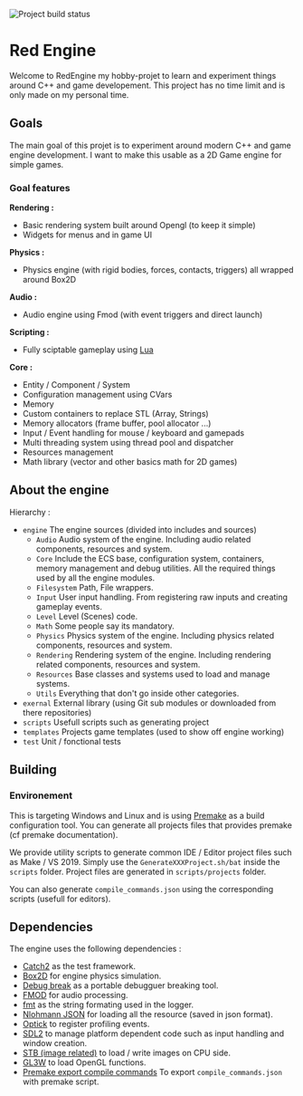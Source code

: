 ![Project build status](https://github.com/Elercia/red-engine/workflows/CI%20Workflow/badge.svg?branch=master)
# Red Engine

Welcome to RedEngine my hobby-projet to learn and experiment things around C++ and game developement. This project has no time limit and is only made on my personal time.

## Goals
The main goal of this projet is to experiment around modern C++ and game engine development. I want to make this usable as a 2D Game engine for simple games. 

### Goal features

**Rendering :**
* Basic rendering system built around Opengl (to keep it simple)
* Widgets for menus and in game UI

**Physics :**
* Physics engine (with rigid bodies, forces, contacts, triggers) all wrapped around Box2D

**Audio :**
* Audio engine using Fmod (with event triggers and direct launch)

**Scripting :**
* Fully sciptable gameplay using [Lua](https://www.lua.org/)  

**Core :**
* Entity / Component / System
* Configuration management using CVars
* Memory
 * Custom containers to replace STL (Array, Strings)
 * Memory allocators (frame buffer, pool allocator ...)
* Input / Event handling for mouse / keyboard and gamepads
* Multi threading system using thread pool and dispatcher
* Resources management
* Math library (vector and other basics math for 2D games)

## About the engine

Hierarchy :
- ``engine`` The engine sources (divided into includes and sources)
    - ``Audio`` Audio system of the engine. Including audio related components, resources and system.
    - ``Core`` Include the ECS base, configuration system, containers, memory management and debug utilities. All the required things used by all the engine modules.
    - ``Filesystem`` Path, File wrappers. 
    - ``Input`` User input handling. From registering raw inputs and creating gameplay events.
    - ``Level`` Level (Scenes) code. 
    - ``Math`` Some people say its mandatory. 
    - ``Physics`` Physics system of the engine. Including physics related components, resources and system.
    - ``Rendering`` Rendering system of the engine. Including rendering related components, resources and system.
    - ``Resources`` Base classes and systems used to load and manage systems.
    - ``Utils`` Everything that don't go inside other categories.
- ``exernal`` External library (using Git sub modules or downloaded from there repositories)
- ``scripts`` Usefull scripts such as generating project
- ``templates`` Projects game templates (used to show off engine working) 
- ``test`` Unit / fonctional tests

## Building
### Environement

This is targeting Windows and Linux and is using [Premake](https://github.com/premake/premake-core) as a build configuration tool.
You can generate all projects files that provides premake (cf premake documentation).

We provide utility scripts to generate common IDE / Editor project files such as Make / VS 2019. 
Simply use the ``GenerateXXXProject.sh/bat`` inside the ``scripts`` folder.
Project files are generated in ``scripts/projects`` folder.

You can also generate ``compile_commands.json`` using the corresponding scripts (usefull for editors).

## Dependencies
The engine uses the following dependencies :
- [Catch2](https://github.com/catchorg/Catch2) as the test framework.
- [Box2D](https://github.com/erincatto/box2d) for engine physics simulation.
- [Debug break](https://github.com/scottt/debugbreak) as a portable debugguer breaking tool.
- [FMOD](https://www.fmod.com/) for audio processing.
- [fmt](https://github.com/fmtlib/fmt) as the string formating used in the logger.
- [Nlohmann JSON](https://github.com/nlohmann/json) for loading all the resource (saved in json format).
- [Optick](https://optick.dev/) to register profiling events.
- [SDL2](https://www.libsdl.org/) to manage platform dependent code such as input handling and window creation.
- [STB (image related)](https://github.com/nothings/stb) to load / write images on CPU side.
- [GL3W](https://github.com/skaslev/gl3w) to load OpenGL functions.  
- [Premake export compile commands](https://github.com/tarruda/premake-export-compile-commands/) To export ``compile_commands.json`` with premake script.  

